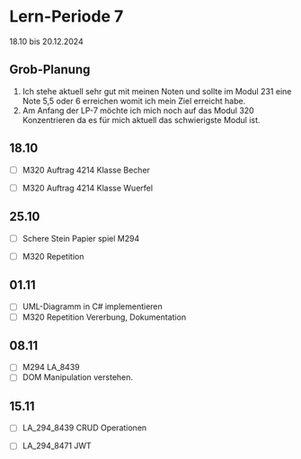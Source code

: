 # Lern-Periode 7

18.10 bis 20.12.2024

## Grob-Planung

1. Ich stehe aktuell sehr gut mit meinen Noten und sollte im Modul 231 eine Note 5,5 oder 6 erreichen womit ich mein Ziel erreicht habe.
2. Am Anfang der LP-7 möchte ich mich noch auf das Modul 320 Konzentrieren da es für mich aktuell das schwierigste Modul ist.

## 18.10

- [ ] M320 Auftrag 4214 Klasse Becher
- [ ] M320 Auftrag 4214 Klasse Wuerfel



## 25.10

- [ ] Schere Stein Papier spiel M294
- [ ] M320 Repetition


## 01.11
- [ ] UML-Diagramm in C# implementieren
- [ ] M320 Repetition Vererbung, Dokumentation

## 08.11
- [ ] M294 LA_8439
- [ ] DOM Manipulation verstehen.

## 15.11
- [ ] LA_294_8439 CRUD Operationen
- [ ] LA_294_8471  JWT

